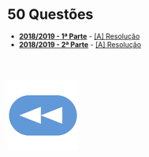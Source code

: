# 50 Questões

* [**2018/2019 - 1ª Parte**](50Q1.pdf) - [[A] Resolução](50Q1res.md)
* [**2018/2019 - 2ª Parte**](50Q2.pdf) - [[A] Resolução](50Q2res.md)

<br><br>

[![retroceder](https://raw.githubusercontent.com/David81820/Recursos-LCC/main/Rewind.png)](https://david81820.github.io/Recursos-LCC/1ano/2sem/PI)